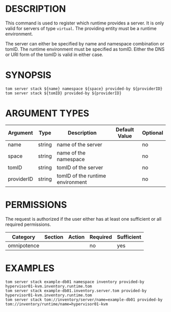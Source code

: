 # DESCRIPTION

This command is used to register which runtime provides a
server. It is only valid for servers of type `virtual`.
The providing entity must be a runtime environment.

The server can either be specified by name and namespace combination or
tomID. The runtime environment must be specified as tomID.
Either the DNS or URI form of the tomID is valid in either case.

# SYNOPSIS

```
tom server stack ${name} namespace ${space} provided-by ${providerID}
tom server stack ${tomID} provided-by ${providerID}
```

# ARGUMENT TYPES

Argument | Type | Description | Default Value | Optional
 ------- | ---- | ----------- | ------------- | --------
name | string | name of the server | | no
space | string | name of the namespace | | no
tomID | string | tomID of the server | | no
providerID | string | tomID of the runtime environment | | no

# PERMISSIONS

The request is authorized if the user either has at least one
sufficient or all required permissions.

Category | Section | Action | Required | Sufficient
 ------- | ------- | ------ | -------- | ----------
omnipotence | | | no | yes

# EXAMPLES

```
tom server stack example-db01 namespace inventory provided-by hypervisor01-kvm.inventory.runtime.tom
tom server stack example-db01.inventory.server.tom provided-by hypervisor01-kvm.inventory.runtime.tom
tom server stack tom://inventory/server/name=example-db01 provided-by tom://inventory/runtime/name=hypervisor01-kvm
```
